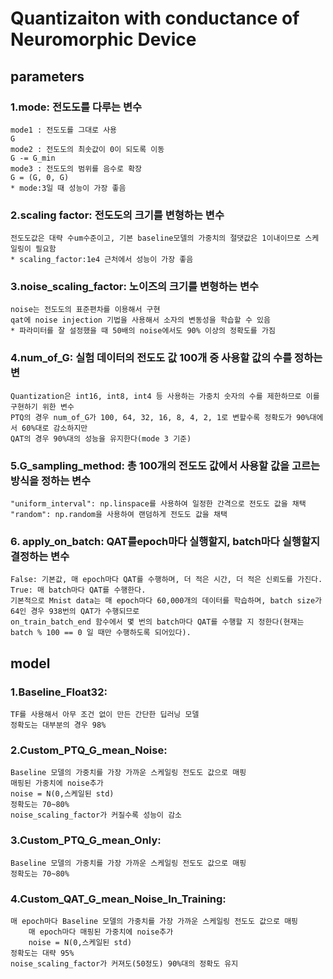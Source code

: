 # Quantizaiton with conductance of Neuromorphic Device

## parameters

### 1.mode: 전도도를 다루는 변수

	mode1 : 전도도를 그대로 사용
	G
	mode2 : 전도도의 최솟값이 0이 되도록 이동
	G -= G_min
	mode3 : 전도도의 범위를 음수로 확장
	G = (G, 0, G)
	* mode:3일 때 성능이 가장 좋음

### 2.scaling factor: 전도도의 크기를 변형하는 변수
	
	전도도값은 대략 수um수준이고, 기본 baseline모델의 가중치의 절댓값은 1이내이므로 스케일링이 필요함
	* scaling_factor:1e4 근처에서 성능이 가장 좋음

### 3.noise_scaling_factor: 노이즈의 크기를 변형하는 변수

	noise는 전도도의 표준편차를 이용해서 구현
	qat에 noise injection 기법을 사용해서 소자의 변동성을 학습할 수 있음
	* 파라미터를 잘 설정했을 때 50배의 noise에서도 90% 이상의 정확도를 가짐

### 4.num_of_G: 실험 데이터의 전도도 값 100개 중 사용할 값의 수를 정하는 변
	
	Quantization은 int16, int8, int4 등 사용하는 가중치 숫자의 수를 제한하므로 이를 구현하기 위한 변수
	PTQ의 경우 num_of_G가 100, 64, 32, 16, 8, 4, 2, 1로 변할수록 정확도가 90%대에서 60%대로 감소하지만
	QAT의 경우 90%대의 성능을 유지한다(mode 3 기준)

### 5.G_sampling_method: 총 100개의 전도도 값에서 사용할 값을 고르는 방식을 정하는 변수

	"uniform_interval": np.linspace를 사용하여 일정한 간격으로 전도도 값을 채택 
	"random": np.random을 사용하여 랜덤하게 전도도 값을 채택

### 6. apply_on_batch: QAT를epoch마다 실행할지, batch마다 실행할지 결정하는 변수

	False: 기본값, 매 epoch마다 QAT를 수행하며, 더 적은 시간, 더 적은 신뢰도를 가진다.
	True: 매 batch마다 QAT를 수행한다.
	기본적으로 Mnist data는 매 epoch마다 60,000개의 데이터를 학습하며, batch size가 64인 경우 938번의 QAT가 수행되므로
	on_train_batch_end 함수에서 몇 번의 batch마다 QAT를 수행할 지 정한다(현재는 batch % 100 == 0 일 때만 수행하도록 되어있다).

## model

### 1.Baseline_Float32: 
	
	TF를 사용해서 아무 조건 없이 만든 간단한 딥러닝 모델	 
	정확도는 대부분의 경우 98%

### 2.Custom_PTQ_G_mean_Noise:
	
	Baseline 모델의 가중치를 가장 가까운 스케일링 전도도 값으로 매핑
	매핑된 가중치에 noise추가
	noise = N(0,스케일된 std)
	정확도는 70~80%
	noise_scaling_factor가 커질수록 성능이 감소
 
### 3.Custom_PTQ_G_mean_Only:
	
	Baseline 모델의 가중치를 가장 가까운 스케일링 전도도 값으로 매핑
	정확도는 70~80% 	

### 4.Custom_QAT_G_mean_Noise_In_Training:

	매 epoch마다 Baseline 모델의 가중치를 가장 가까운 스케일링 전도도 값으로 매핑
       	매 epoch마다 매핑된 가중치에 noise추가 
        noise = N(0,스케일된 std)
	정확도는 대략 95%
	noise_scaling_factor가 커져도(50정도) 90%대의 정확도 유지


